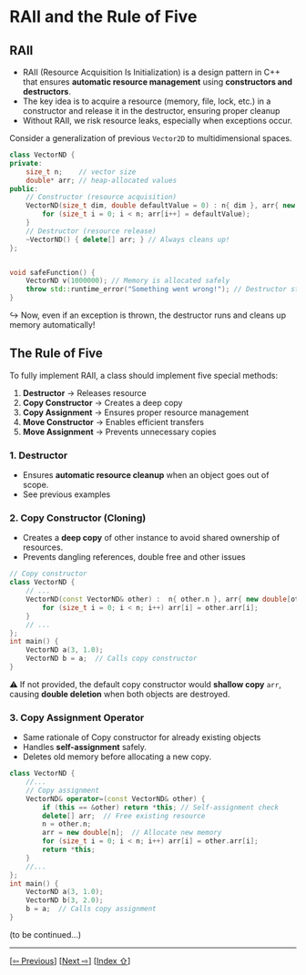 <a name="1_16_rule_of_five-1"></a>
# RAII and the Rule of Five

<a name="1_16_rule_of_five-1-1"></a>
## RAII

- RAII (Resource Acquisition Is Initialization) is a design pattern in C++ that ensures **automatic resource management** using **constructors and destructors**. 
- The key idea is to acquire a resource (memory, file, lock, etc.) in a constructor and release it in the destructor, ensuring proper cleanup
- Without RAII, we risk resource leaks, especially when exceptions occur. 

Consider a generalization of previous `Vector2D` to multidimensional spaces.

```cpp
class VectorND {
private:
    size_t n;    // vector size
    double* arr; // heap-allocated values 
public:
    // Constructor (resource acquisition)
    VectorND(size_t dim, double defaultValue = 0) : n{ dim }, arr{ new double[dim] } {
        for (size_t i = 0; i < n; arr[i++] = defaultValue);
    }
    // Destructor (resource release)
    ~VectorND() { delete[] arr; } // Always cleans up!
};


void safeFunction() {
    VectorND v(1000000); // Memory is allocated safely
    throw std::runtime_error("Something went wrong!"); // Destructor still runs!
}
```
↪ Now, even if an exception is thrown, the destructor runs and cleans up memory automatically!


<a name="1_16_rule_of_five-1-2"></a>
## The Rule of Five

To fully implement RAII, a class should implement five special methods:

1. **Destructor** → Releases resource  
2. **Copy Constructor** → Creates a deep copy  
3. **Copy Assignment** → Ensures proper resource management  
4. **Move Constructor** → Enables efficient transfers  
5. **Move Assignment** → Prevents unnecessary copies  

<a name="1_16_rule_of_five-1-2-1"></a>
### 1. Destructor

- Ensures **automatic resource cleanup** when an object goes out of scope.
- See previous examples


<a name="1_16_rule_of_five-1-2-2"></a>
### 2. Copy Constructor (Cloning)

- Creates a **deep copy** of other instance to avoid shared ownership of resources.
- Prevents dangling references, double free and other issues

```cpp
// Copy constructor
class VectorND {
    // ...
    VectorND(const VectorND& other) :  n{ other.n }, arr{ new double[other.n] } {
        for (size_t i = 0; i < n; i++) arr[i] = other.arr[i];
    }
    // ...
};
int main() {
    VectorND a(3, 1.0);
    VectorND b = a;  // Calls copy constructor
}
```
⚠️ If not provided, the default copy constructor would **shallow copy** `arr`, causing **double deletion** when both objects are destroyed.


<a name="1_16_rule_of_five-1-2-3"></a>
### 3. Copy Assignment Operator

- Same rationale of Copy constructor for already existing objects
- Handles **self-assignment** safely.
- Deletes old memory before allocating a new copy.

```cpp
class VectorND {
    //...
    // Copy assignment
    VectorND& operator=(const VectorND& other) {
        if (this == &other) return *this; // Self-assignment check
        delete[] arr;  // Free existing resource
        n = other.n;
        arr = new double[n];  // Allocate new memory
        for (size_t i = 0; i < n; i++) arr[i] = other.arr[i];
        return *this;
    }
    //...
};
int main() {
    VectorND a(3, 1.0);
    VectorND b(3, 2.0);
    b = a;  // Calls copy assignment
}
```


(to be continued...)

---
[[⇦ Previous](1_15_references_idx.md)]		[[Next  ⇨](1_17_rule_of_five_pt2_idx.md)]		[[Index ⇧](index.md#1_16_rule_of_five_idx.md)]
